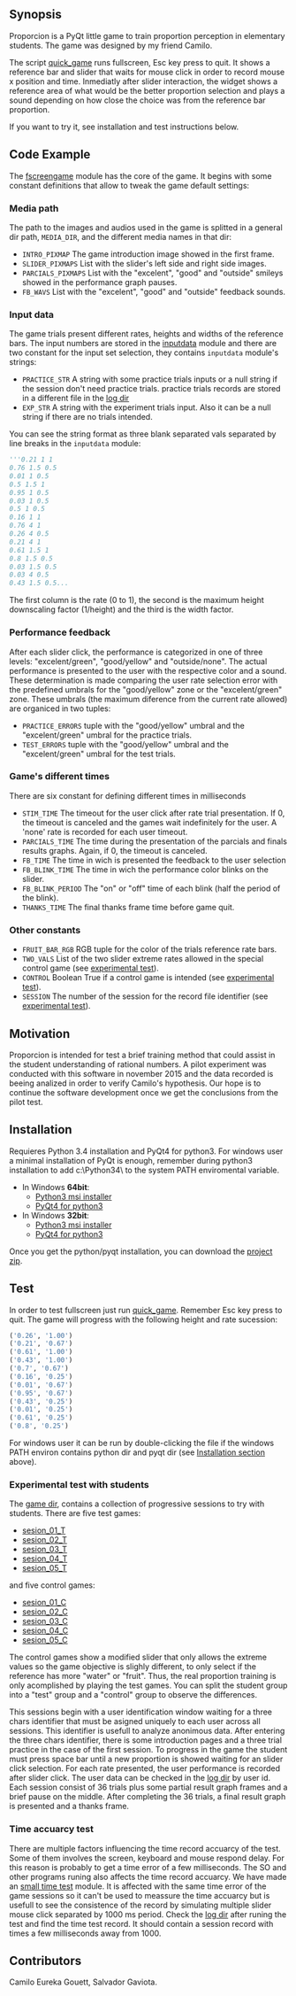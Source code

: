 
## Synopsis
Proporcion is a PyQt little game to train proportion perception in elementary 
students. The game was designed by my friend Camilo.

The script [quick_game](./App/Media/quick_game.mkv) runs fullscreen, Esc key press to quit. It shows a reference bar and slider that waits for mouse click in order to record mouse x position and time. Inmediatly after slider interaction, the widget shows a reference area of what would be the better proportion selection and plays a sound depending on how close the choice was from the reference bar proportion.

If you want to try it, see installation and test instructions below.




## Code Example

The [fscreengame](./App/Python_Modules/fscreengame.py) module has the core of the game. It begins with some constant definitions that allow to tweak the game default settings:

### Media path

The path to the images and audios used in the game is splitted in a general dir path, `MEDIA_DIR`, and the different media names in that dir:

- `INTRO_PIXMAP` The game introduction image showed in the first frame.
- `SLIDER_PIXMAPS` List with the slider's left side and right side images.
- `PARCIALS_PIXMAPS` List with the "excelent", "good" and "outside" smileys showed in the performance graph pauses.
- `FB_WAVS` List with the "excelent", "good" and "outside" feedback sounds.

### Input data

The game trials present different rates, heights and widths of the reference bars. The input numbers are stored in the [inputdata](./App/Python_Modules/inputdata.py) module and there are two constant for the input set selection, they contains `inputdata` module's strings:

- `PRACTICE_STR` A string with some practice trials inputs or a null string if the session don't need practice trials. practice trials records are stored in a different file in the [log dir](./Logger/)
- `EXP_STR` A string with the experiment trials input. Also it can be a null string if there are no trials intended.

You can see the string format as three blank separated vals separated by line breaks in the `inputdata` module:

```python
'''0.21 1 1
0.76 1.5 0.5
0.01 1 0.5
0.5 1.5 1
0.95 1 0.5
0.03 1 0.5
0.5 1 0.5
0.16 1 1
0.76 4 1
0.26 4 0.5
0.21 4 1
0.61 1.5 1
0.8 1.5 0.5
0.03 1.5 0.5
0.03 4 0.5
0.43 1.5 0.5...
```

The first column is the rate (0 to 1), the second is the maximum height downscaling factor (1/height) and the third is the width factor.

### Performance feedback

After each slider click, the performance is categorized in one of three levels: "excelent/green", "good/yellow" and "outside/none". The actual performance is presented to the user with the respective color and a sound. These determination is made comparing the user rate selection error with the predefined umbrals for the "good/yellow" zone or the "excelent/green" zone.
These umbrals (the maximum diference from the current rate allowed) are organiced in two tuples:

- `PRACTICE_ERRORS` tuple with the "good/yellow" umbral and the "excelent/green" umbral for the practice trials.
- `TEST_ERRORS` tuple with the "good/yellow" umbral and the "excelent/green" umbral for the test trials.

### Game's different times

There are six constant for defining different times in milliseconds

- `STIM_TIME` The timeout for the user click after rate trial presentation. If 0, the timeout is canceled and the games wait indefinitely for the user. A 'none' rate is recorded for each user timeout.
- `PARCIALS_TIME` The time during the presentation of the parcials and finals results graphs. Again, if 0, the timeout is canceled.
- `FB_TIME` The time in wich is presented the feedback to the user selection
- `FB_BLINK_TIME` The time in wich the performance color blinks on the slider.
- `FB_BLINK_PERIOD` The "on" or "off" time of each blink (half the period of the blink).
- `THANKS_TIME` The final thanks frame time before game quit.

### Other constants

- `FRUIT_BAR_RGB` RGB tuple for the color of the trials reference rate bars.
- `TWO_VALS` List of the two slider extreme rates allowed in the special control game (see [experimental test](./README.md#experimental-test-with-students)).
- `CONTROL` Boolean True if a control game is intended (see [experimental test](./README.md#experimental-test-with-students)).
- `SESSION` The number of the session for the record file identifier (see [experimental test](./README.md#experimental-test-with-students)).



## Motivation

Proporcion is intended for test a brief training method that could assist in 
the student understanding of rational numbers. A pilot experiment was conducted with this software in november 2015 and the data recorded is beeing analized in order to verify Camilo's hypothesis.
Our hope is to continue the software development once we get the conclusions
from the pilot test.

## Installation

Requieres Python 3.4 installation and PyQt4 for python3. For windows user a 
minimal installation of PyQt is enough, remember during python3 installation to 
add c:\Python34\ to the system PATH enviromental variable. 

- In Windows **64bit**:  
  - [Python3 msi installer](https://www.python.org/ftp/python/3.4.3/python-3.4.3.amd64.msi)  
  - [PyQt4 for python3](http://sourceforge.net/projects/pyqt/files/PyQt4/PyQt-4.11.4/PyQt4-4.11.4-gpl-Py3.4-Qt4.8.7-x64.exe)  
- In Windows **32bit**:  
  - [Python3 msi installer](https://www.python.org/ftp/python/3.4.3/python-3.4.3.msi)  
  - [PyQt4 for python3](http://sourceforge.net/projects/pyqt/files/PyQt4/PyQt-4.11.4/PyQt4-4.11.4-gpl-Py3.4-Qt4.8.7-x32.exe)

Once you get the python/pyqt installation, you can download the [project zip](https://github.com/tomgranuja/Proporcion/archive/master.zip).


## Test

In order to test fullscreen just run [quick_game](./quick_game.pyw).
Remember Esc key press to quit.
The game will progress with the following height and rate sucession:
```python
('0.26', '1.00')
('0.21', '0.67')
('0.61', '1.00')
('0.43', '1.00')
('0.7', '0.67')
('0.16', '0.25')
('0.01', '0.67')
('0.95', '0.67')
('0.43', '0.25')
('0.01', '0.25')
('0.61', '0.25')
('0.8', '0.25')
```
For windows user it can be run by double-clicking the file 
if the windows PATH environ contains python dir and pyqt dir
(see [Installation section](./README.md#installation) above).

### Experimental test with students

The [game dir](./Games/), contains a collection of progressive sessions to try with students. 
There are five test games:

- [sesion_01_T](./Games/sesion_01_T.pyw)
- [sesion_02_T](./Games/sesion_02_T.pyw)
- [sesion_03_T](./Games/sesion_03_T.pyw)
- [sesion_04_T](./Games/sesion_04_T.pyw)
- [sesion_05_T](./Games/sesion_05_T.pyw)

and five control games:

- [sesion_01_C](./Games/sesion_01_C.pyw)
- [sesion_02_C](./Games/sesion_02_C.pyw)
- [sesion_03_C](./Games/sesion_03_C.pyw)
- [sesion_04_C](./Games/sesion_04_C.pyw)
- [sesion_05_C](./Games/sesion_05_C.pyw)

The control games show a modified slider that only allows the extreme values
so the game objective is slighly different, to only select if the reference
has more "water" or "fruit". Thus, the real proportion training is only acomplished by playing the test games. You can split the student group into a "test" group and a "control" group to observe the differences.

This sessions begin with a user identification window waiting for a three chars identifier that must be asigned uniquely to each user across all sessions. This identifier is usefull to analyze anonimous data.
After entering the three chars identifier, there is some introduction pages and a three trial practice in the case of the first session. To progress in the game the student must press space bar until a new proportion is showed waiting for an slider click selection.
For each rate presented, the user performance is recorded after slider click.
The user data can be checked in the [log dir](./Logger/) by user id.
Each session consist of 36 trials plus some partial result graph frames and a brief pause on the middle. After completing the 36 trials, a final result graph is presented and a thanks frame.

### Time accuarcy test

There are multiple factors influencing the time record accuarcy of the test. Some of them involves the screen, keyboard and mouse respond delay. For this reason is probably to get a time error of a few milliseconds. The SO and other programs runing also affects the time record accuarcy.
We have made an [small time test](./App/Python_Modules/time_test.py) module. It is affected with the same time error of the game sessions so it can't be used to meassure the time accuarcy but is usefull to see the consistence of the record by simulating multiple slider mouse click separated by 1000 ms period. Check the [log dir](./Logger/) after runing the test and find the time test record. It should contain a session record with times a few milliseconds away from 1000.


## Contributors

Camilo Eureka Gouett, Salvador Gaviota.


